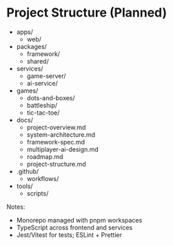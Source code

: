 # Project Structure (Planned)

- apps/
  - web/
- packages/
  - framework/
  - shared/
- services/
  - game-server/
  - ai-service/
- games/
  - dots-and-boxes/
  - battleship/
  - tic-tac-toe/
- docs/
  - project-overview.md
  - system-architecture.md
  - framework-spec.md
  - multiplayer-ai-design.md
  - roadmap.md
  - project-structure.md
- .github/
  - workflows/
- tools/
  - scripts/

Notes:

- Monorepo managed with pnpm workspaces
- TypeScript across frontend and services
- Jest/Vitest for tests; ESLint + Prettier
